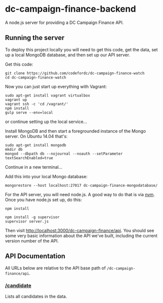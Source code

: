 # dc-campaign-finance-backend

A node.js server for providing a DC Campaign Finance API.

## Running the server

To deploy this project locally you will need to get this code, get the data, set up a local MongoDB database, and then set up our API server.

Get this code:

	git clone https://github.com/codefordc/dc-campaign-finance-watch
	cd dc-campaign-finance-watch

Now you can just start up everything with Vagrant:

	sudo apt-get install vagrant virtualbox
	vagrant up 
	vagrant ssh -c 'cd /vagrant/'
	npm install
	gulp serve --env=local

or continue setting up the local service...

Install MongoDB and then start a foregrounded instance of the Mongo server. On Ubuntu 14.04 that's:

	sudo apt-get install mongodb
	mkdir db
	mongod --dbpath db --nojournal --noauth --setParameter textSearchEnabled=true

Continue in a new terminal...

Add this into your local Mongo database:

	mongorestore --host localhost:27017 dc-campaign-finance-mongodatabase/

For the API server, you will need node.js. A good way to do that is via [nvm](https://github.com/creationix/nvm). Once you have node.js set up, do this:

	npm install

	npm install -g supervisor
	supervisor server.js

Then visit [http://localhost:3000/dc-campaign-finance/api](http://localhost:3000/dc-campaign-finance/api). You should see some very basic information about the API we've built, including the current version number of the API.

## API Documentation

All URLs below are relative to the API base path of `/dc-campaign-finance/api`.

### [/candidate](http://localhost:3000/dc-campaign-finance/api/candidate)

Lists all candidates in the data.

